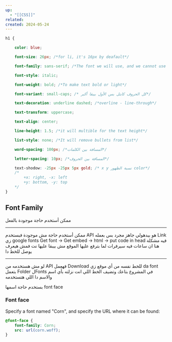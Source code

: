 ```yaml
---
up:
  - "[[CSS]]"
related: 
created: 2024-05-24
---
```

```CSS
h1 {

    color: blue;

    font-size: 26px; /*for li, it's 16px by deafault*/

    font-family: sans-serif; /*The font we will use, and we cannot use it from our computer*/

    font-style: italic;

	font-weight: bold; /*To make text bold or light*/

	font-variant: small-caps; /* كل الحروف كابتل بس الأول بيبقا أكبر*/

	text-decoration: underline dashed; /*overline - line-through*/

    text-transform: uppercase;

    text-align: center;

    line-height: 1.5; /*it will multible for the text height*/

	list-style: none; /*It will remove bullets from list*/

	word-spacing: 100px; /*المسافة بين الكلمات*/

	letter-spacing: 10px; /*المسافة بين الحروف*/

	text-shodow: -25px -25px 5px gold; /* x y نسبة الظهور color*/
	/* 
		+x: right, -x: left
		+y: bottom, -y: top
	*/
}
```

## Font Family 
ممكن أستخدم حاجة موجودة بالفعل 

---
ممكن أستخدم حاجة مش موجودة فبستخدم API هو بيدهولي جاهز مجرد بس بعمله Link زي google fonts
Get font -> Get embed -> html -> put code in head
فيه مشكلة هنا ان ساعات فيه سيرفرات لما بترفع عليها الموقع مش بيبقا عليها نت فمش هيعرف يوصل للخط دا

---
لو مش هستخدمه من API فهعمل Download للخط نفسه من أي موقع زي da font
بتعمل Folder لFonts في المشروع بتاعك وتضيف الخط اللي انت نزلته بأي اسم والاسم دا اللي هتستخدمه 

بستخدم حاجة اسمها font face
### Font face
Specify a font named "Corn", and specify the URL where it can be found:

```css
@font-face {
	font-family: Corn;
	src: url(corn.woff);
}
```